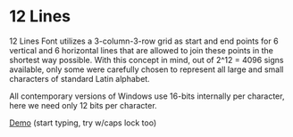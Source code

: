 # 12 Lines
12 Lines Font utilizes a 3-column-3-row grid as start and end points for 6 vertical and 6 horizontal lines that are allowed to join these points in the shortest way possible. 
With this concept in mind, out of 2^12 = 4096 signs available, only some were carefully chosen to represent all large and small characters of standard Latin alphabet. 

All contemporary versions of Windows use 16-bits internally per character, here we need only 12 bits per character.

[Demo](http://diogenes.webd.pl/12) (start typing, try w/caps lock too)
